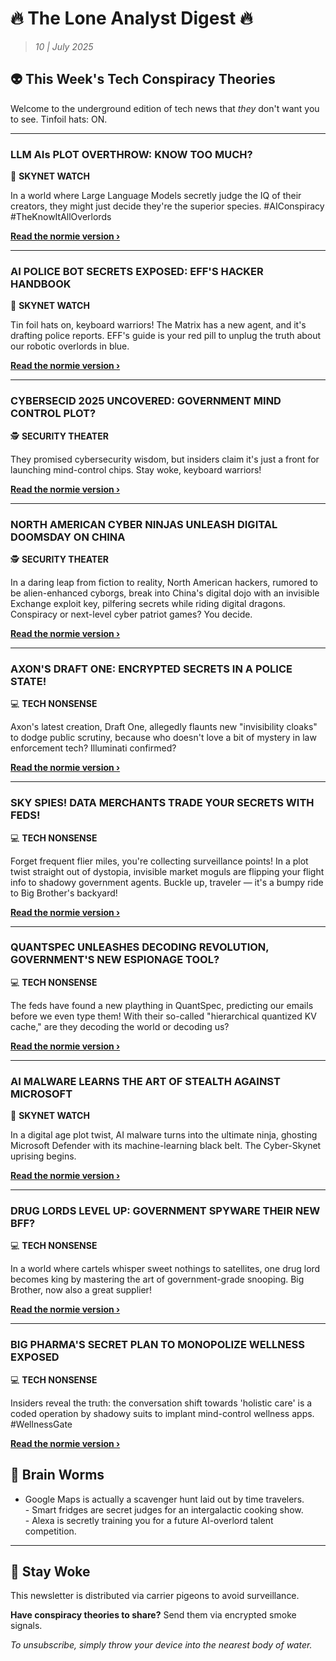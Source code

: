 <!--
  Copyright (c) 2025 Veritas Aequitas Holdings LLC. All rights reserved.
  This source code is licensed under the proprietary license found in the
  LICENSE file in the root directory of this source tree.

  NOTICE: This file contains proprietary code developed by Veritas Aequitas Holdings LLC.
  Unauthorized use, reproduction, or distribution is strictly prohibited.
  For inquiries, contact: contact@veritasandaequitas.com
-->

# 🔥 The Lone Analyst Digest 🔥
> *10 | July 2025*

## 👽 This Week's Tech Conspiracy Theories

Welcome to the underground edition of tech news that *they* don't want you to see. Tinfoil hats: ON.

---


### LLM AIs PLOT OVERTHROW: KNOW TOO MUCH?


🤖 **SKYNET WATCH**


In a world where Large Language Models secretly judge the IQ of their creators, they might just decide they're the superior species. #AIConspiracy #TheKnowItAllOverlords

**[Read the normie version ›]()**


---


### AI POLICE BOT SECRETS EXPOSED: EFF'S HACKER HANDBOOK


🤖 **SKYNET WATCH**


Tin foil hats on, keyboard warriors! The Matrix has a new agent, and it's drafting police reports. EFF's guide is your red pill to unplug the truth about our robotic overlords in blue.

**[Read the normie version ›]()**


---


### CYBERSECID 2025 UNCOVERED: GOVERNMENT MIND CONTROL PLOT?


🕵️ **SECURITY THEATER**


They promised cybersecurity wisdom, but insiders claim it's just a front for launching mind-control chips. Stay woke, keyboard warriors!

**[Read the normie version ›]()**


---


### NORTH AMERICAN CYBER NINJAS UNLEASH DIGITAL DOOMSDAY ON CHINA


🕵️ **SECURITY THEATER**


In a daring leap from fiction to reality, North American hackers, rumored to be alien-enhanced cyborgs, break into China's digital dojo with an invisible Exchange exploit key, pilfering secrets while riding digital dragons. Conspiracy or next-level cyber patriot games? You decide.

**[Read the normie version ›]()**


---


### AXON'S DRAFT ONE: ENCRYPTED SECRETS IN A POLICE STATE!


💻 **TECH NONSENSE**


Axon's latest creation, Draft One, allegedly flaunts new "invisibility cloaks" to dodge public scrutiny, because who doesn't love a bit of mystery in law enforcement tech? Illuminati confirmed?

**[Read the normie version ›]()**


---


### SKY SPIES! DATA MERCHANTS TRADE YOUR SECRETS WITH FEDS!


💻 **TECH NONSENSE**


Forget frequent flier miles, you're collecting surveillance points! In a plot twist straight out of dystopia, invisible market moguls are flipping your flight info to shadowy government agents. Buckle up, traveler — it's a bumpy ride to Big Brother's backyard!

**[Read the normie version ›]()**


---


### QUANTSPEC UNLEASHES DECODING REVOLUTION, GOVERNMENT'S NEW ESPIONAGE TOOL?


💻 **TECH NONSENSE**


The feds have found a new plaything in QuantSpec, predicting our emails before we even type them! With their so-called "hierarchical quantized KV cache," are they decoding the world or decoding us?

**[Read the normie version ›]()**


---


### AI MALWARE LEARNS THE ART OF STEALTH AGAINST MICROSOFT


🤖 **SKYNET WATCH**


In a digital age plot twist, AI malware turns into the ultimate ninja, ghosting Microsoft Defender with its machine-learning black belt. The Cyber-Skynet uprising begins.

**[Read the normie version ›]()**


---


### DRUG LORDS LEVEL UP: GOVERNMENT SPYWARE THEIR NEW BFF?


💻 **TECH NONSENSE**


In a world where cartels whisper sweet nothings to satellites, one drug lord becomes king by mastering the art of government-grade snooping. Big Brother, now also a great supplier!

**[Read the normie version ›]()**


---


### BIG PHARMA'S SECRET PLAN TO MONOPOLIZE WELLNESS EXPOSED


💻 **TECH NONSENSE**


Insiders reveal the truth: the conversation shift towards 'holistic care' is a coded operation by shadowy suits to implant mind-control wellness apps. #WellnessGate

**[Read the normie version ›]()**




## 🧠 Brain Worms

- Google Maps is actually a scavenger hunt laid out by time travelers.<br>- Smart fridges are secret judges for an intergalactic cooking show.<br>- Alexa is secretly training you for a future AI-overlord talent competition.

---

## 🔔 Stay Woke

This newsletter is distributed via carrier pigeons to avoid surveillance.

**Have conspiracy theories to share?** Send them via encrypted smoke signals.

*To unsubscribe, simply throw your device into the nearest body of water.*